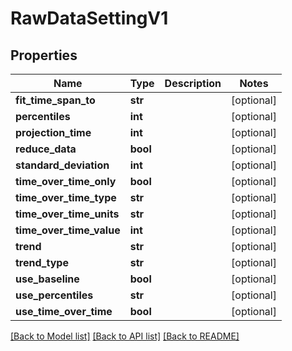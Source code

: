 # RawDataSettingV1

## Properties
Name | Type | Description | Notes
------------ | ------------- | ------------- | -------------
**fit_time_span_to** | **str** |  | [optional] 
**percentiles** | **int** |  | [optional] 
**projection_time** | **int** |  | [optional] 
**reduce_data** | **bool** |  | [optional] 
**standard_deviation** | **int** |  | [optional] 
**time_over_time_only** | **bool** |  | [optional] 
**time_over_time_type** | **str** |  | [optional] 
**time_over_time_units** | **str** |  | [optional] 
**time_over_time_value** | **int** |  | [optional] 
**trend** | **str** |  | [optional] 
**trend_type** | **str** |  | [optional] 
**use_baseline** | **bool** |  | [optional] 
**use_percentiles** | **str** |  | [optional] 
**use_time_over_time** | **bool** |  | [optional] 

[[Back to Model list]](../README.md#documentation-for-models) [[Back to API list]](../README.md#documentation-for-api-endpoints) [[Back to README]](../README.md)


